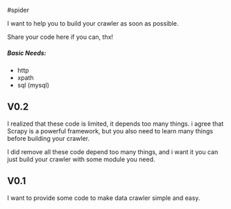 #spider


I want to help you to build your crawler as soon as possible.

Share your code here if you can, thx!


##### Basic Needs:
* http
* xpath
* sql (mysql)

V0.2
--
 I realized that these code is limited, it depends too many things.
 i agree that Scrapy is a powerful framework, but you also need to 
 learn many things before building your crawler.
 
 I did remove all these code depend too many things, and i want it 
 you can just build your crawler with some module you need.
 

 V0.1
 --
 I want to provide some code to make data crawler simple and easy.
 
 
